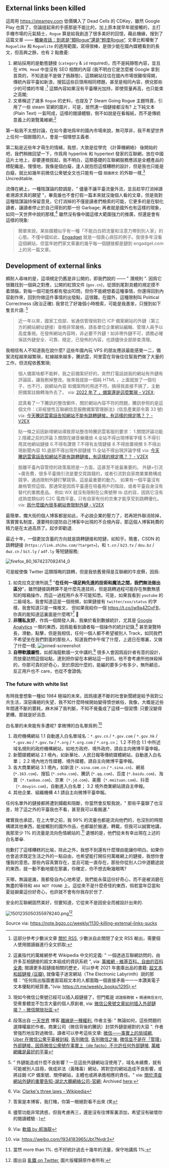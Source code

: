 
## External links been killed

這周用 https://steampy.com 低價購入了 Dead Cells 的 CDKey，雖然 Google Play 也買了，但論搓起來的手感那是不能比的，加上原本就早年就接觸的，主打手機市場的元氣騎士，`Rogue` 算是給我創造了很多美好的回憶，藉此機緣，搜到了這篇文章 —— [觸樂夜話：到底是“類Rogue”還是“輕度Rogue”](http://www.chuapp.com/?c=Article&id=288658). 文章比較權衡了 `Roguelike` 和 `Roguelite` 的適用範圍，寫得很棒，是很少能在國內媒體看到的長文，但高興之餘，也有 2 點擔憂:

1. 網站採用的是動態鏈接 (`category` & `id` required)，而不是純靜態內容，並且在 `HTML Head` 中並沒有 SEO 相關的內容 (我不明白它是怎麼被 Google 拿到首頁的，不知道是不是做了僞靜態)，這類網站往往在國內市場很難喫得開，傳統內容平臺如新浪，搜狐這些巨頭用相同標題，甚至是相同內容，擠兌那些少的可憐的市場 ;[^SHAOSHUPAI] 這類內容如果沒有平臺曝光加持，即使質量再高，也只能束之高閣;
2. 文章稱述了諸多 `Rogue` 的史料，也提及了 Steam Going Rogue 主題特賣，引用了一些 steam 官網的圖片，可是，居然連一個鏈接都沒有? 上下純文本 (Plain Text) 一氣呵成，這樣的閱讀體驗，倒不如說是在看報紙，而不是傳統意義上的瀏覽萬維網;[^WWW]

第一點我不太想討論，在如今畫地爲牢的國內市場來說，無可厚非，我不希望世界上任何一個捱餓的人，會是一個理想主義者.

第二點是近些年才萌生的情緒，我想，大致是從學完 《計算機網絡》 後開始的吧，我們稍微回望一下，作爲用 hyperlink 和 hypertext 發家的互聯網，放在中國這片土地上，卻要連根拔起，我不明白，這類基礎的互聯網服務應該是全體產品的標配纔是。慢慢地，我像是個白癡，逢人就抱怨這樣糟糕的設計，但是我也只能是白癡，就比如幾年前微信公衆號全文也只能有一個 `閱讀原文` 的外聯一樣,[^WEICHAT_OUTLINK] Uncreditable.

流傳在網上，一種陰謀論的腔調是，" 儘量不讓平臺流量外流，並且趁早打消掉讀者溯源求真的願望 "，畢竟誰也不會打假一篇本來就沒幾個人看的文章，但是我對這種陰謀論持保留意見，它打消掉的不僅是讀者們檢索的可能，它更多的是在馴化讀者，讓讀者停止於自己得到的那一份 Garbage; 再者就是國外也有這樣的現象，如同一天世界中說的那樣,[^YITIANSHIJIE] 雖然沒有像中國這樣大範圍強力的推廣，但還是會有這樣的現象:

> 簡單來說，某些媒體似乎有一種「不能白白把流量和注意力帶到別人家」的心態。不僅中國如此，[Engadget](http://www.engadget.com/) 就是一個喪心病狂的例子。我很多年沒看這個網站，但當年她們家文章裏的幾乎每一個鏈接都是鏈到 engadget.com 上的另一篇文章。

## Development of external links

頗耐人尋味的是，這項規定仍舊是非公開的，即我們說的 —— " 潛規則 ". 因爲它很難找到一個與之對應，公開的紅頭文件 (`gov.cn`)，從頭到尾對具體的規定摸不着頭腦，對每一個可能性都有發出叩問，但你不能總想着這種事情，你還得回到內容創作來，回到你做這件事情的出發點，這很難。在國外，這種限制叫 Political Correctness (政治正確). 我曾花了好幾個小時檢索，可能是我愚笨，只搜到如下隻言片語: [^CLEAN_LINK]

> 近一年以來，國家工信部、省通信管理局對已 ICP 備案網站的外鏈（第三方的網站網址鏈接）查檢非常嚴格，請各單位企業網站編輯、管理人員予以高度重視。在發佈網站內容時，非必要不外鏈！如非帶外鏈不可，請務必確保該外鏈安全、可靠、穩定，已發佈的內容，也請儘快全部排查清理。

我相信有人不知道我在說什麼? 這些年國內玩 VPS 的朋友應該最能感覺一二，備案流程越來越繁瑣，紅線越來越多，騰訊雲，阿里雲在背後往往幫我們做了大量的工作，但流程依舊繁瑣;

> 個人備案啥都不能幹，我之前備案好好的，突然打電話說我的網站有外鏈有評論區，讓我刪掉整改。後來我就掛一個純 HTML ，上面就放了一個句子，也不行，說網站內容 和備案時的用途不符。搞得我直接不搞了，主動把備案註銷轉海外去了。
> via: [2022 年了 ，備案還是這麼繁瑣 - V2EX](https://v2ex.com/t/853461);

> 認真看了一下騰訊的整改郵件，關於網站內容不符的問題，騰訊參照的是這個文件：《非經營性互聯網信息服務備案管理辦法》(信息產業部令第 33 號)
> via: [今天騰訊雲電話告知網站不能有跳轉鏈接，有這樣的規定嗎？？ - V2EX](https://www.v2ex.com/t/662820)

> 貼一條之前因新增網站導致原站整改時騰訊雲客服的要求：
> 1.關閉評論功能
> 2.隱藏之前的評論
> 3.關閉在線音樂播放
> 4.全站不得出現博客字樣
> 5.不得引用其他網站鏈接
> 6.不得有讚賞
> 7.不得有友情鏈接
> 8.不得放置視頻
> 9.不得出現新聞內容
> 10.底部不得出現外部鏈接
> 11.全站不得出現評論字樣
> via: [今天騰訊雲電話告知網站不能有跳轉鏈接，有這樣的規定嗎？？ - V2EX](https://www.v2ex.com/t/662820)

> 脫離平臺內容管控的政策風險是一方面，這甚至不是最重要的。
> 外鏈=引流=廣告費，很多平臺搞引流是要交買路錢的，或者引流對自家商業業務構成競爭，通過限制外鏈打擊競爭。這是最重要的動力。
> 如果有一個平臺沒有嚴格管控這個，那通常是因爲平臺還在培養用戶的階段，或者平臺自身沒有替代的業務產品。
> 例如 WX 就沒有限制在公衆號帶 tb 店的貨，因爲它沒有成熟度類似的 C2C 電商平臺，只有自家有份的京東才能享受到跳轉優化。
> via: [爲什麼國內很多網站會限制外鏈 - V2EX](https://v2ex.com/t/777126 )

最簡單，爛大街的個人博客都是如此，不必說企業的壓力了，若再把外聯消除掉，落實實名制度，還要時刻提防自己博客中出現的不合規內容，那這個人博客耗費的精力是在太過高昂了。起步即勸退.

最近十年，一個更加含蓄的方向就是跳轉鏈接和短鏈，如知乎。簡書，CSDN 的跳轉鏈接 (`https://link.zhihu.com/?target=`)，和 `t.cn` / `b23.tv` / `dou.bz` / `dwz.cn` / `bit.ly` / `adf.ly` 等短鏈服務;

![firefox_80_1674237082414_0](https://user-images.githubusercontent.com/57313137/213840972-e2cfad77-33ee-448d-b93f-a1abc942d025.png)

可是縱使像 Twitter 這類隱晦的跳轉，但是我依舊覺得是互聯網的牛皮蘚，因爲:

1. 如克拉克定律所說,[^THREE_LAWS] "**在任何一項足夠先進的技術和魔法之間，我們無法做出區分**"，雖然鏈接跳轉算不是什麼先進技術，但是跳轉過程可能存在無數無感知的暗箱操作，而這一過程用戶永不可能知悉。可是，如果我看到 `youtube` 的二級域名，我會知道這是一個視頻，如果鏈接有 `twitter/xxx/status` 的字樣，我會知道只是一條推文， 但如果我給你一個 <https://t.co/jw9a4ZOxFB>，你真的能知道這裏面是什麼嗎?[^ANSWER] 🐶
2. **非隱私友好**，作爲一個開發人員，我樂於看到數據統計，尤其是 [Google Analytics](https://analytics.google.com) 一類的東西，因爲能看到讀者每一個操作的統計記錄,[^BLOG_DESIGN] 甚至瀏覽時長，滑動，點擊，但是我相信，任何一個人都不希望被別人 Track，如同我們不希望坐在我們對面的那些人，知道我們中午喫了什麼，上週日在哪裏，又做了什麼一樣;
  ![joined-screenshot](https://user-images.githubusercontent.com/57313137/213843688-39df4580-d21a-48c0-a181-cbb7f27a4eaa.jpg)
3. **自帶軟牆屬性**，如郝海龍軟牆一文中講的,[^WALL] 很多人會因爲設計者有意的設計，而放棄訪問這個站點，達到把你留在本網站這一目的。他不會考慮所他抹殺掉的，你那可貴的好奇心，至於原因什麼的，能編的要多少有多少，無所顧忌，反正用戶也不 care，也從不會證僞;

### The future with white list

有時我會想象一種如 1984 極端的未來，因爲接連不斷的社會新聞總是給予我對公共生活，深惡痛絕的失望，我不知什麼時候開始變得憤世嫉俗，我像，大概是近些年間連不斷的噩耗，麻木掉了我判斷，不知不覺養成了這樣一個習慣: 只要沒變得更糟，那就是好消息.

白名單的未來能有多遭呢? 拿微博的白名單爲例:[^WEIBO_WHITE_LIST]

1. 政府機構網站
1.1 自動進入白名單域名：`*.gov.cn` / `*.gov.com` / `*.gov.hk` / `*.gov.mo` / `*.gov.tw` / `*.org` / `*.org.com` / `*.org.cn`；
1.2 不符合 1.1 中所述域名規則的政府機構網站，如地方政府、境外政府，請自主向微博平臺申報。
2. 新聞媒體網站
2.1 境內，如新華社、人民日報等傳統媒體網站，自動進入白名單；
2.2 境內地方性媒體、境外媒體，請自主向微博平臺申報。
3. 各大商業網站
3.1 境內，如新浪 (`*.sina.com.cn` / `*.sina.cn`)、網易 (`*.163.com`)、搜狐 (`*.sohu.com`)、騰訊 (`*.qq.com`)、百度 (`*.baidu.com`)、淘寶（`*.taobao.com`)、京東（`*.jd.com`)、美團（`*.meituan.com`)、抖音（`*.douyin.com`)，自動進入白名單；
3.2 境外商業網站請自主申報。
4. 其他企業、組織機構
4.1 請自主向微博平臺申報。

任何名單外的鏈接都將遭到攔截和阻斷，你當然會反駁我說，" 那些平臺鎖了也沒差，除了這之外的平臺我也不看，甚至我可以看搬運."

確實我也承認，在上大學之前，我 $99 \%$ 的流量也都是流向他們的，也沒別的時間構建其他東西，能接觸到的國外作品，也都屬於搬運，轉載，但我可以誠實地講，我那至少 $1 \%$ 的流量是流向色情網站的.[^PRON_FLOW] 遺憾的是，他們從未有幸出現在上述的白名單😁.

抱歉打了這樣糟糕的比喻，除此之外，我想不到還有什麼理由能讓你明白。如果你也會追求既定生活之外的一點自由，也希望能打開任何萬維網上的鏈接，我想你會懂我的意思。那些內容真實存在，並且可能一直存在，那些你從別人口中道聽途說的東西，就一動不動地擺在那裏，你確定，你不想去瞅幾眼嗎?

天哪，無論是誰，我都發自內心地希望，我們能永葆這份好奇心，而不是被消磨在無盡的等待和 `404 NOT FOUND` 上。這從來不是什麼奇怪的東西，倘若當年亞當和夏娃摒棄這份好奇心，也許就不會有你我存於世了.

安全的互聯網固然美好，但要知道，它從來不是因安全而被設計出來的.

![1501235050355978240.png](https://user-images.githubusercontent.com/57313137/213840421-c7c4cc78-afc3-4608-a221-564c4365fa15.jpeg)[^404]

[^SHAOSHUPAI]: 這部分參考少數派文章 [關於 RSS](https://sspai.com/post/71637), 少數派自此關閉了全文 RSS 輸出，需要個人使用閱讀器進行全文抓取;
[^WWW]: 這裏指代的萬維網參考 Wikipedia 中文的定義: " 一個透過互聯網訪問的，由許多互相鏈接的超文本組成的資訊系統 ", via: [萬維網 - 維基百科，自由的百科全書](https://zh.wikipedia.org/zh/%E4%B8%87%E7%BB%B4%E7%BD%91 ); 閱讀更多超鏈接相關的歷史，可以參考 2021 年書庫出品的書籍: [超文本和超鏈接 (豆瓣)](https://book.douban.com/subject/35438602/), 就像電子迷宮網站（The Electronic Labyrinth）說的那樣：“任何爲出版圖書面寫超文本的人都面臨一個直接矛盾一一一本讚美電子文本優點的紙質書。”(via: <https://t.me/weekly_books/1295>);
[^WEICHAT_OUTLINK]: 現如今微信公衆號已經可以插入超鏈接了，但門檻是 `認證服務號` + `開通微信支付`, 受衆羣體並不包含大量的個人原創者, via: [微信公衆號文章如何插入外部鏈接？ - 微信開放社區](https://developers.weixin.qq.com/community/develop/doc/000cc6c96f80403625ea530cd51000 );
[^YITIANSHIJIE]: 段落出自 [一天世界](https://blog.yitianshijie.net/) 博客 [離線是一種權利](https://blog.yitianshijie.net/2016/04/15/offline-as-right/ ), 作者主張: " 無論如何，這些問題的選擇權屬於作者。商業公司（微信背後的騰訊）封禁外鏈是絕對的大惡 ". 作者曾強烈地反對過微信，讀者可以參考這些文章: [微信——事實上的局域網](https://blog.yitianshijie.net/2015/11/16/wechat-de-facto-lan/), [Uber 在微信公衆平臺被封殺](https://blog.yitianshijie.net/2015/12/05/uber-banned-in-wechat/), [告別微信](https://blog.yitianshijie.net/2016/02/21/byebye-wechat/), [告別微信之後](https://blog.yitianshijie.net/2016/03/20/goodbye-wechat-post-mortem/), [微信並不是在「管理」外部鏈接，因爲微信公衆號在事實上（de facto）不允許任何外部鏈接](https://blog.yitianshijie.net/2016/04/13/wechat-against-world-wide-web/), [萬維網纔是最好的平臺](https://blog.yitianshijie.net/2016/06/20/web-is-the-best-platform/)
[^CLEAN_LINK]: " 外鏈能造成什麼不良影響？一旦這些外鏈網站沒使用了，域名未續費，就有可能被別人註冊，做成非法（黃賭毒）網站，將對您的網站造成不良影響，或將註銷 ICP 備案號、關停網站，主體也或將承擔相應的責任。" via: [關於清查網站外鏈的重要告知-湖北大鵬網絡公司-官網](https://www.dpwl.net/news/01/3885.html ); Archived [here](https://web.archive.org/web/*/https://www.dpwl.net/news/01/3885.html);
[^THREE_LAWS]: Via: [Clarke's three laws - Wikipedia](https://en.wikipedia.org/wiki/Clarke%27s_three_laws)
[^ANSWER]: 答案是本博客，我打賭，你第一眼絕對看不出來 (笑
[^BLOG_DESIGN]: 儘管功能非常誘惑，但我考慮再三，還是沒有往博客裏添加，希望沒有破壞你的閱讀體驗 : )
[^WALL]: Via: [軟牆 by 郝海龍](https://haohailong.net/2021/soft-wall )
[^WEIBO_WHITE_LIST]: via: <https://weibo.com/1934183965/Jbt7Nydr3>
[^PRON_FLOW]: 當然 more than 1%. 也不好統計過去十幾年的流量，保守地講爲 1%;
[^404]: 圖出自 [亂鐵 on Twitter](https://twitter.com/_dirtyiron_/status/1501235050355978240), 圖片版權歸原作者所有;

Source via: https://note.bgzo.cc/weekly/1130-killing-external-links-sucks